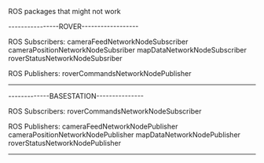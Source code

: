 ROS packages that might not work

----------------ROVER------------------

ROS Subscribers:
cameraFeedNetworkNodeSubscriber
cameraPositionNetworkNodeSubsriber
mapDataNetworkNodeSubscriber
roverStatusNetworkNodeSubsriber

ROS Publishers:
roverCommandsNetworkNodePublisher

---------------------------------------

-------------BASESTATION---------------

ROS Subscribers:
roverCommandsNetworkNodeSubscriber

ROS Publishers:
cameraFeedNetworkNodePublisher
cameraPositionNetworkNodePublisher
mapDataNetworkNodePublisher
roverStatusNetworkNodePublisher

---------------------------------------